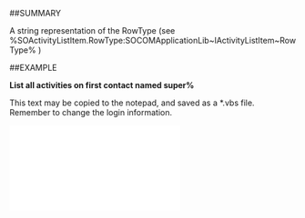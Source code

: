 

##SUMMARY

A string representation of the RowType (see %SOActivityListItem.RowType:SOCOMApplicationLib~IActivityListItem~RowType% )


##EXAMPLE

**List all activities on first contact named super%**

This text may be copied to the notepad, and saved as a *.vbs file. Remember to change the login information.

![](../../Examples/vbs/SOActivityListItem.vbs.txt)





